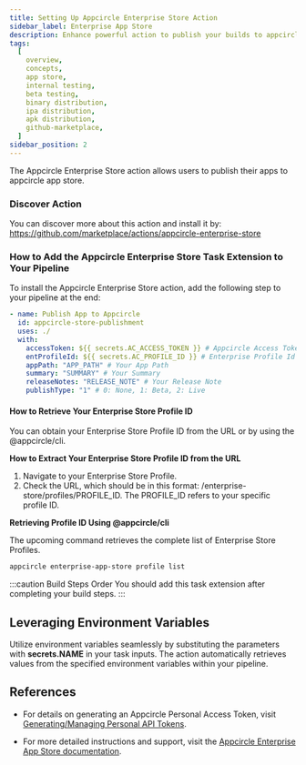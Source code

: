 ```yaml
---
title: Setting Up Appcircle Enterprise Store Action
sidebar_label: Enterprise App Store
description: Enhance powerful action to publish your builds to appcircle app store
tags:
  [
    overview,
    concepts,
    app store,
    internal testing,
    beta testing,
    binary distribution,
    ipa distribution,
    apk distribution,
    github-marketplace,
  ]
sidebar_position: 2
---
```


The Appcircle Enterprise Store action allows users to publish their apps to appcircle app store.

### Discover Action

You can discover more about this action and install it by:
https://github.com/marketplace/actions/appcircle-enterprise-store

### How to Add the Appcircle Enterprise Store Task Extension to Your Pipeline

To install the Appcircle Enterprise Store action, add the following step to your pipeline at the end:

```yml
- name: Publish App to Appcircle
  id: appcircle-store-publishment
  uses: ./
  with:
    accessToken: ${{ secrets.AC_ACCESS_TOKEN }} # Appcircle Access Token
    entProfileId: ${{ secrets.AC_PROFILE_ID }} # Enterprise Profile Id
    appPath: "APP_PATH" # Your App Path
    summary: "SUMMARY" # Your Summary
    releaseNotes: "RELEASE_NOTE" # Your Release Note
    publishType: "1" # 0: None, 1: Beta, 2: Live
```

#### How to Retrieve Your Enterprise Store Profile ID

You can obtain your Enterprise Store Profile ID from the URL or by using the @appcircle/cli.

**How to Extract Your Enterprise Store Profile ID from the URL**

1. Navigate to your Enterprise Store Profile.
2. Check the URL, which should be in this format: /enterprise-store/profiles/PROFILE_ID. The PROFILE_ID refers to your specific profile ID.

**Retrieving Profile ID Using @appcircle/cli**

The upcoming command retrieves the complete list of Enterprise Store Profiles.

```bash
appcircle enterprise-app-store profile list
```

:::caution Build Steps Order
You should add this task extension after completing your build steps.
:::

## Leveraging Environment Variables

Utilize environment variables seamlessly by substituting the parameters with **secrets.NAME** in your task inputs. The action automatically retrieves values from the specified environment variables within your pipeline.

## References

- For details on generating an Appcircle Personal Access Token, visit [Generating/Managing Personal API Tokens](/appcircle-api/api-authentication#generatingmanaging-the-personal-api-tokens).

- For more detailed instructions and support, visit the [Appcircle Enterprise App Store documentation](https://appcircle.io/enterprise-app-store).

